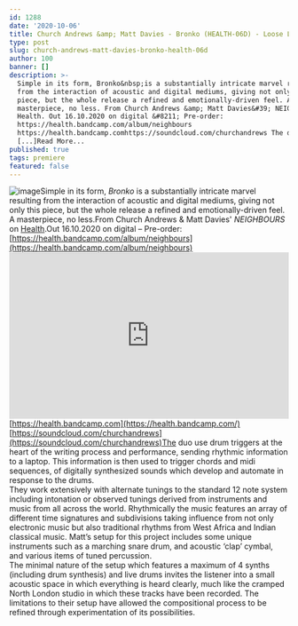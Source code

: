 ```yaml
---
id: 1288
date: '2020-10-06'
title: Church Andrews &amp; Matt Davies - Bronko (HEALTH-06D) - Loose Lips
type: post
slug: church-andrews-matt-davies-bronko-health-06d
author: 100
banner: []
description: >-
  Simple in its form, Bronko&nbsp;is a substantially intricate marvel resulting
  from the interaction of acoustic and digital mediums, giving not only this
  piece, but the whole release a refined and emotionally-driven feel. A
  masterpiece, no less. From Church Andrews &amp; Matt Davies&#39; NEIGHBOURS on
  Health. Out 16.10.2020 on digital &#8211; Pre-order:
  https://health.bandcamp.com/album/neighbours
  https://health.bandcamp.comhttps://soundcloud.com/churchandrews The duo
  [...]Read More...
published: true
tags: premiere
featured: false
---
```

![image](../undefined)Simple in its form, _Bronko_ is a substantially intricate marvel resulting from the interaction of acoustic and digital mediums, giving not only this piece, but the whole release a refined and emotionally-driven feel. A masterpiece, no less.From Church Andrews & Matt Davies' _NEIGHBOURS_ on [Health](https://health.bandcamp.com/).Out 16.10.2020 on digital – Pre-order: [https://health.bandcamp.com/album/neighbours](https://health.bandcamp.com/album/neighbours)<iframe width='100%' height='300' scrolling='no' frameborder='no' allow='autoplay' src='https://w.soundcloud.com/player/?url=https%3A//api.soundcloud.com/tracks/905752831&color=%23ff5500&auto_play=false&hide_related=false&show_comments=true&show_user=true&show_reposts=false&show_teaser=true'></iframe>[](https://soundcloud.com/churchandrews)[https://health.bandcamp.com](https://health.bandcamp.com/)  
[https://soundcloud.com/churchandrews](https://soundcloud.com/churchandrews)The duo use drum triggers at the heart of the writing process and performance, sending rhythmic information to a laptop. This information is then used to trigger chords and midi sequences, of digitally synthesized sounds which develop and automate in response to the drums.  
They work extensively with alternate tunings to the standard 12 note system including intonation or observed tunings derived from instruments and music from all across the world. Rhythmically the music features an array of different time signatures and subdivisions taking influence from not only electronic music but also traditional rhythms from West Africa and Indian classical music. Matt’s setup for this project includes some unique instruments such as a marching snare drum, and acoustic ‘clap’ cymbal, and various items of tuned percussion.  
The minimal nature of the setup which features a maximum of 4 synths (including drum synthesis) and live drums invites the listener into a small acoustic space in which everything is heard clearly, much like the cramped North London studio in which these tracks have been recorded. The limitations to their setup have allowed the compositional process to be refined through experimentation of its possibilities.